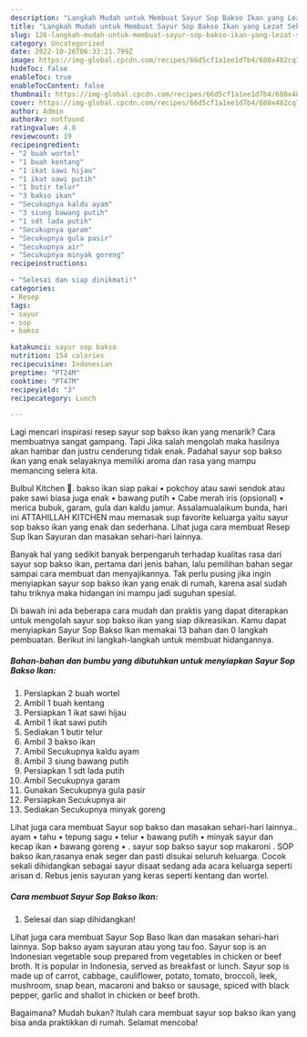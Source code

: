 ```yaml
---
description: "Langkah Mudah untuk Membuat Sayur Sop Bakso Ikan yang Lezat Sekali"
title: "Langkah Mudah untuk Membuat Sayur Sop Bakso Ikan yang Lezat Sekali"
slug: 126-langkah-mudah-untuk-membuat-sayur-sop-bakso-ikan-yang-lezat-sekali
category: Uncategorized
date: 2022-10-26T06:33:21.799Z
image: https://img-global.cpcdn.com/recipes/66d5cf1a1ee1d7b4/680x482cq70/sayur-sop-bakso-ikan-foto-resep-utama.jpg
hideToc: false
enableToc: true
enableTocContent: false
thumbnail: https://img-global.cpcdn.com/recipes/66d5cf1a1ee1d7b4/680x482cq70/sayur-sop-bakso-ikan-foto-resep-utama.jpg
cover: https://img-global.cpcdn.com/recipes/66d5cf1a1ee1d7b4/680x482cq70/sayur-sop-bakso-ikan-foto-resep-utama.jpg
author: Admin
authorAv: notfound
ratingvalue: 4.8
reviewcount: 19
recipeingredient:
- "2 buah wortel"
- "1 buah kentang"
- "1 ikat sawi hijau"
- "1 ikat sawi putih"
- "1 butir telur"
- "3 bakso ikan"
- "Secukupnya kaldu ayam"
- "3 siung bawang putih"
- "1 sdt lada putih"
- "Secukupnya garam"
- "Secukupnya gula pasir"
- "Secukupnya air"
- "Secukupnya minyak goreng"
recipeinstructions:

- "Selesai dan siap dinikmati!"
categories:
- Resep
tags:
- sayur
- sop
- bakso

katakunci: sayur sop bakso 
nutrition: 154 calories
recipecuisine: Indonesian
preptime: "PT24M"
cooktime: "PT47M"
recipeyield: "3"
recipecategory: Lunch

---
```



Lagi mencari inspirasi resep sayur sop bakso ikan yang menarik? Cara membuatnya sangat gampang. Tapi Jika salah mengolah maka hasilnya akan hambar dan justru cenderung tidak enak. Padahal sayur sop bakso ikan yang enak selayaknya memiliki aroma dan rasa yang mampu memancing selera kita.


Bulbul Kitchen 🍅. bakso ikan siap pakai • pokchoy atau sawi sendok atau pake sawi biasa juga enak • bawang putih • Cabe merah iris (opsional) • merica bubuk, garam, gula dan kaldu jamur. Assalamualaikum bunda, hari ini ATTAHILLAH KITCHEN mau memasak sup favorite keluarga yaitu sayur sop bakso ikan yang enak dan sederhana. Lihat juga cara membuat Resep Sup Ikan Sayuran dan masakan sehari-hari lainnya.

Banyak hal yang sedikit banyak berpengaruh terhadap kualitas rasa dari sayur sop bakso ikan, pertama dari jenis bahan, lalu pemilihan bahan segar sampai cara membuat dan menyajikannya. Tak perlu pusing jika ingin menyiapkan sayur sop bakso ikan yang enak di rumah, karena asal sudah tahu triknya maka hidangan ini mampu jadi suguhan spesial.


Di bawah ini ada beberapa cara mudah dan praktis yang dapat diterapkan untuk mengolah sayur sop bakso ikan yang siap dikreasikan. Kamu dapat menyiapkan Sayur Sop Bakso Ikan memakai 13 bahan dan 0 langkah pembuatan. Berikut ini langkah-langkah untuk membuat hidangannya.

<!--inarticleads1-->

##### Bahan-bahan dan bumbu yang dibutuhkan untuk menyiapkan Sayur Sop Bakso Ikan:

1. Persiapkan 2 buah wortel
1. Ambil 1 buah kentang
1. Persiapkan 1 ikat sawi hijau
1. Ambil 1 ikat sawi putih
1. Sediakan 1 butir telur
1. Ambil 3 bakso ikan
1. Ambil Secukupnya kaldu ayam
1. Ambil 3 siung bawang putih
1. Persiapkan 1 sdt lada putih
1. Ambil Secukupnya garam
1. Gunakan Secukupnya gula pasir
1. Persiapkan Secukupnya air
1. Sediakan Secukupnya minyak goreng


Lihat juga cara membuat Sayur sop bakso dan masakan sehari-hari lainnya.. ayam • tahu • tepung sagu • telur • bawang putih • minyak sayur dan kecap ikan • bawang goreng • . sayur sop bakso sayur sop makaroni . SOP bakso ikan,rasanya enak seger dan pasti disukai seluruh keluarga. Cocok sekali dihidangkan sebagai sayur disaat sedang ada acara keluarga seperti arisan d. Rebus jenis sayuran yang keras seperti kentang dan wortel. 

<!--inarticleads2-->

##### Cara membuat Sayur Sop Bakso Ikan:


1. Selesai dan siap dihidangkan!

Lihat juga cara membuat Sayur Sop Baso Ikan dan masakan sehari-hari lainnya. Sop bakso ayam sayuran atau yong tau foo. Sayur sop is an Indonesian vegetable soup prepared from vegetables in chicken or beef broth. It is popular in Indonesia, served as breakfast or lunch. Sayur sop is made up of carrot, cabbage, cauliflower, potato, tomato, broccoli, leek, mushroom, snap bean, macaroni and bakso or sausage, spiced with black pepper, garlic and shallot in chicken or beef broth. 

Bagaimana? Mudah bukan? Itulah cara membuat sayur sop bakso ikan yang bisa anda praktikkan di rumah. Selamat mencoba!
